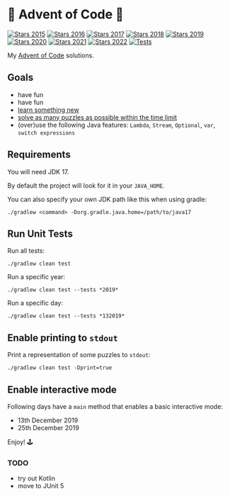 


# 🎄 Advent of Code 🎅

[![Stars 2015](https://img.shields.io/static/v1?label=2015&message=34⭐&color=orangered)](https://adventofcode.com/2015)
[![Stars 2016](https://img.shields.io/static/v1?label=2016&message=20⭐&color=orangered)](https://adventofcode.com/2016)
[![Stars 2017](https://img.shields.io/static/v1?label=2017&message=20⭐&color=orangered)](https://adventofcode.com/2017)
[![Stars 2018](https://img.shields.io/static/v1?label=2018&message=50⭐&color=dodgerblue)](https://adventofcode.com/2018)
[![Stars 2019](https://img.shields.io/static/v1?label=2019&message=50⭐&color=dodgerblue)](https://adventofcode.com/2019)
[![Stars 2020](https://img.shields.io/static/v1?label=2020&message=50⭐&color=dodgerblue)](https://adventofcode.com/2020)
[![Stars 2021](https://img.shields.io/static/v1?label=2021&message=46⭐&color=orangered)](https://adventofcode.com/2021)
[![Stars 2022](https://img.shields.io/static/v1?label=2022&message=02⭐&color=orangered)](https://adventofcode.com/2022)
[![Tests](https://github.com/cicaleseandrea/advent-of-code/actions/workflows/gradle.yml/badge.svg)](https://github.com/cicaleseandrea/advent-of-code/actions/workflows/gradle.yml)

My [Advent of Code](https://adventofcode.com/) solutions.


## Goals
- have fun
- have fun
- [learn something new](topics/README.md)
- [solve as many puzzles as possible within the time limit](https://www.reddit.com/r/adventofcode/comments/7m9mg8/all_years_all_days_solve_them_within_the_time/)
- (over)use the following Java features: `Lambda`, `Stream`, `Optional`, `var`, `switch expressions`


## Requirements
You will need JDK 17.

By default the project will look for it in your `JAVA_HOME`.

You can also specify your own JDK path like this when using gradle:

`./gradlew <command> -Dorg.gradle.java.home=/path/to/java17`

## Run Unit Tests
Run all tests:

`./gradlew clean test`

Run a specific year:

`./gradlew clean test --tests *2019*`

Run a specific day:

`./gradlew clean test --tests *132019*`


## Enable printing to `stdout`
Print a representation of some puzzles to `stdout`:

`./gradlew clean test -Dprint=true`


## Enable interactive mode
Following days have a `main` method that enables a basic interactive mode:
- 13th December 2019
- 25th December 2019

Enjoy! 🕹️

### TODO
- try out Kotlin
- move to JUnit 5
